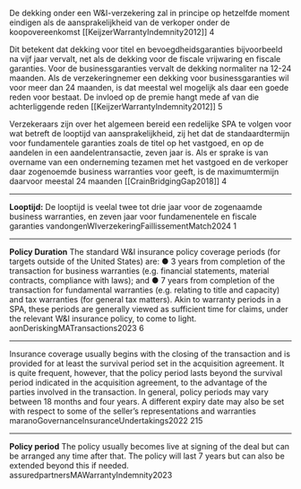 De dekking onder een W&I-verzekering zal in principe op hetzelfde moment eindigen als de aansprakelijkheid van de verkoper onder de koopovereenkomst  [[KeijzerWarrantyIndemnity2012]] 4

Dit betekent dat dekking voor titel en bevoegdheidsgaranties bijvoorbeeld na vijf jaar vervalt, net als de dekking voor de fiscale vrijwaring en fiscale garanties. Voor de businessgaranties vervalt de dekking normaliter na 12-24 maanden. Als de verzekeringnemer een dekking voor businessgaranties wil voor meer dan 24 maanden, is dat meestal wel mogelijk als daar een goede reden voor bestaat. De invloed op de premie hangt mede af van die achterliggende reden  [[KeijzerWarrantyIndemnity2012]] 5

Verzekeraars zijn over het algemeen bereid een redelijke SPA te volgen voor wat betreft de looptijd van aansprakelijkheid, zij het dat de standaardtermijn voor fundamentele garanties zoals de titel op het vastgoed, en op de aandelen in een aandelentransactie, zeven jaar is. Als er sprake is van overname van een onderneming tezamen met het vastgoed en de verkoper daar zogenoemde business warranties voor geeft, is de maximumtermijn daarvoor meestal 24 maanden  [[CrainBridgingGap2018]] 4

---

**Looptijd:** De looptijd is veelal twee tot drie jaar voor de zogenaamde business warranties, en zeven jaar voor fundamenentele en fiscale garanties vandongenWIverzekeringFaillissementMatch2024 1

---

**Policy Duration**  The standard W&I insurance policy coverage periods  (for targets outside of the United States) are:  ● 3 years from completion of the transaction for  business warranties (e.g. financial statements,  material contracts, compliance with laws); and  ● 7 years from completion of the transaction for  fundamental warranties (e.g. relating to title and  capacity) and tax warranties (for general tax matters).  Akin to warranty periods in a SPA, these periods are  generally viewed as sufficient time for claims, under the  relevant W&I insurance policy, to come to light. aonDeriskingMATransactions2023 6

---
Insurance coverage usually begins with the closing of the transaction and is provided for at least the survival period set in the acquisition agreement. It is quite frequent, however, that the policy period lasts beyond the survival period indicated in the acquisition agreement, to the advantage of the parties involved in the transaction. In general, policy periods may vary between 18 months and four years. A different expiry date may also be set with respect to some of the seller’s representations and warranties maranoGovernanceInsuranceUndertakings2022 215

---

**Policy period** The policy usually becomes live at signing of the deal but can be arranged any time after that. The policy will last 7 years but can also be extended beyond this if needed. assuredpartnersMAWarrantyIndemnity2023